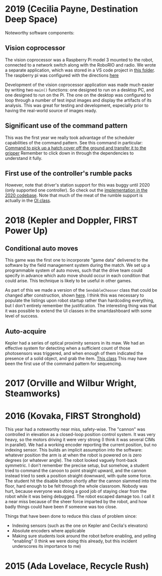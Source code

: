 # 2019  (Cecilia Payne, Destination Deep Space)
Noteworthy software components:

## Vision coprocessor

The vision coprocessor was a Raspberry Pi model 3 mounted to the robot, connected to a network switch along with the RoboRIO and radio.  We wrote a separate application, which was stored in a VS code project in [this folder](https://github.com/first95/FRC2019/tree/master/VisionCoprocessor).  The raspberry pi was configured with the directions [here](https://docs.wpilib.org/en/latest/docs/software/vision-processing/raspberry-pi/using-the-raspberry-pi-for-frc.html)

Development of the vision coprocessor application was made much easier by writing two `main()` functions: one designed to run on a desktop PC, and one designed to run on the Pi.  The one on the desktop was configured to loop through a number of test input images and display the artifacts of its analysis.  This was great for testing and development, especially prior to having the real-world source of images ready.

## Significant use of the command pattern

This was the first year we really took advantage of the scheduler capabilities of the command pattern.  See this command in particular: [Command to pick up a hatch cover off the ground and transfer it to the gripper](https://github.com/first95/FRC2019/blob/master/FRC2019/src/main/java/frc/robot/commands/compound/PickupAndHandoffGroundHatch.java) Remember to click down in through the dependencies to understand it fully.

## First use of the controller's rumble packs

However, note that driver's station support for this was buggy until 2020 (only supported one controller).  So check out the [implementation in the 2020 codebase](https://github.com/first95/FRC2020/blob/master/FRC2020/src/main/java/frc/robot/commands/RumbleCommand.java).  Note that much of the meat of the rumble support is actually in the [OI class](https://github.com/first95/FRC2020/blob/master/FRC2020/src/main/java/frc/robot/OI.java).

# 2018 (Kepler and Doppler, FIRST Power Up)

## Conditional auto moves

This game was the first one to incorporate "game data" delivered to the software by the field management system during the match.  We set up a programmable system of auto moves, such that the drive team could specify in advance which auto move should occur in each condition that could arise.  This technique is likely to be useful in other games.

As part of this we made a version of the `SendableChooser` class that could be changed after construction, shown  [here](https://github.com/first95/FRC2018/blob/master/FRC2018/src/org/usfirst/frc/team95/robot/oi/MutableSendableChooser.java).  I think this was necessary to populate the listings upon robot startup rather than hardcoding everything, but I don't entirely remember the justification.  The interesting thing was that it was possible to extend the UI classes in the smartdashboard with some level of success.

## Auto-acquire

Kepler had a series of optical proximity sensors in its maw.  We had an effective system for detecting when a sufficient count of those photosensors was triggered, and when enough of them indicated the presence of a solid object, and grab the item.  [This class](https://github.com/first95/FRC2018/blob/master/FRC2018/src/org/usfirst/frc/team95/robot/commands/collector/AutoCloseMawOnCube.java)  This may have been the first use of the command pattern for sequencing.

# 2017 (Orville and Wilbur Wright, Steamworks)

# 2016 (Kovaka, FIRST Stronghold)

This year had a noteworthy near miss, safety-wise.  The "cannon" was controlled in elevation as a closed-loop position control system.  It was very heavy, so the motors driving it were very strong (I think it was several CIMs in parallel).  We had a working encoder reporting the current position, but no indexing sensor.  This builds an implicit assumption into the software: whatever position the arm is at when the robot is powered on is zero degrees (or whatever angle).  The robot looked vaguely front-back symmetric.  I don't remember the precise setup, but somehow, a student tried to command the canoon to point straight upward, and the cannon instead tried to seek a position straight downward, with quite some force.  The student hit the disable button shortly after the cannon slammed into the floor, hard enough to be felt through the whole classroom.  Nobody was hurt, because everyone was doing a good job of staying clear from the robot while it was being debugged.  The robot escaped damage too.  I call it a near miss because of the sheer force imparted by the robot, and how badly things could have been if someone was too close.

Things that have been done to reduce this class of problem since:
- Indexing sensors (such as the one on Kepler and Ceclia's elevators)
- Absolute encoders where applicable
- Making sure students look around the robot before enabling, and yelling "enabling" (I think we were doing this already, but this incident underscores its importance to me)

# 2015 (Ada Lovelace, Recycle Rush)

